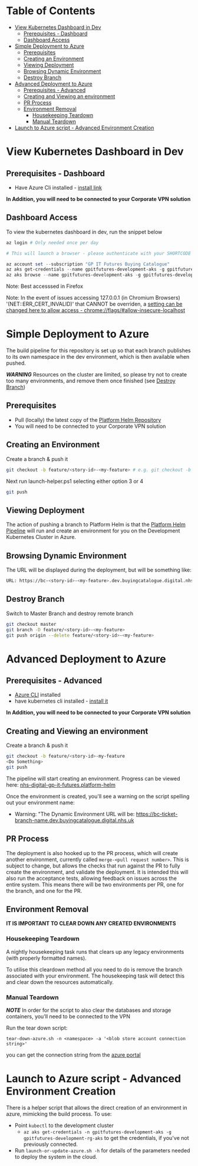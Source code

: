 # Table of Contents
- [View Kubernetes Dashboard in Dev](#View-Kubernetes-Dashboard-in-Dev)
  * [Prerequisites - Dashboard](#Prerequisites---Dashboard)
  * [Dashboard Access](#Dashboard-Access)
- [Simple Deployment to Azure](#Simple-Deployment-to-Azure)
  * [Prerequisites](#Prerequisites)
  * [Creating an Environment](#Creating-an-Environment)
  * [Viewing Deployment](#Viewing-Deployment)
  * [Browsing Dynamic Environment](#Browsing-Dynamic-Environment)
  * [Destroy Branch](#Destroy-Branch)
- [Advanced Deployment to Azure](#Advanced-Deployment-to-Azure)
  * [Prerequisites - Advanced](#Prerequisites---Advanced)
  * [Creating and Viewing an environment](#Creating-and-Viewing-an-environment)
  * [PR Process](#PR-Process)
  * [Environment Removal](#Environment-Removal)
    + [Housekeeping Teardown](#Housekeeping-Teardown)
    + [Manual Teardown](#Manual-Teardown)
- [Launch to Azure script - Advanced Environment Creation](#Launch-to-Azure-script---Advanced-Environment-Creation)

# View Kubernetes Dashboard in Dev

## Prerequisites - Dashboard

- Have Azure Cli installed - [install link](https://docs.microsoft.com/en-us/cli/azure/install-azure-cli)

**In Addition, you will need to be connected to your Corporate VPN solution**

## Dashboard Access

To view the kubernetes dashboard in dev, run the snippet below 

```Powershell
az login # Only needed once per day

# This will launch a browser - please authenticate with your SHORTCODE based NHS account

az account set --subscription "GP IT Futures Buying Catalogue"
az aks get-credentials --name gpitfutures-development-aks -g gpitfutures-development-rg-aks --admin
az aks browse --name gpitfutures-development-aks -g gpitfutures-development-rg-aks
```
Note: Best accesssed in Firefox

Note: In the event of issues accessing 127.0.0.1 (in Chromium Browsers) '(NET::ERR_CERT_INVALID)' that CANNOT be overriden, a [setting can be changed here to allow access - chrome://flags/#allow-insecure-localhost](chrome://flags/#allow-insecure-localhost)

# Simple Deployment to Azure

The build pipeline for this repository is set up so that each branch publishes to its own namespace in the dev environment, which is then available when pushed.

*****WARNING*****
Resources on the cluster are limited, so please try not to create too many environments, and remove them once finished (see [Destroy Branch](#Destroy-Branch))

## Prerequisites

- Pull (locally) the latest copy of the [Platform Helm Repository](https://github.com/nhs-digital-gp-it-futures/platform-helm)
- You will need to be connected to your Corporate VPN solution

## Creating an Environment

Create a branch & push it

```bash
git checkout -b feature/<story-id>-<my-feature> # e.g. git checkout -b feature/12345-dummy-branch
```

Next run launch-helper.ps1 selecting either option 3 or 4

```bash
git push
```
## Viewing Deployment

The action of pushing a branch to Platform Helm is that the [Platform Helm Pipeline](https://buyingcatalog.visualstudio.com/Buying%20Catalogue/_build?definitionId=75&_a=summary) will run and create an environment for you on the Development Kubernetes Cluster in Azure.

## Browsing Dynamic Environment

The URL will be displayed during the deployment, but will be something like:

```bash
URL: https://bc-<story-id>-<my-feature>.dev.buyingcatalogue.digital.nhs.uk # eg. https://bc-feature-12345-dummy-branch.dev.buyingcatalogue.digital.nhs.uk
```

## Destroy Branch

Switch to Master Branch and destroy remote branch
```bash
git checkout master
git branch -D feature/<story-id>-<my-feature>
git push origin --delete feature/<story-id>-<my-feature>
```
# Advanced Deployment to Azure

## Prerequisites - Advanced

- [Azure CLI](https://docs.microsoft.com/en-us/cli/azure/install-azure-cli?view=azure-cli-latest) installed
- have kubernetes cli installed - [install it](local-k8s-setup.md)

**In Addition, you will need to be connected to your Corporate VPN solution**

## Creating and Viewing an environment

Create a branch & push it

```bash
git checkout -b feature/<story-id>-my-feature
<Do Something>
git push
```

The pipeline will start creating an environment. Progress can be viewed here: [nhs-digital-gp-it-futures.platform-helm](https://buyingcatalog.visualstudio.com/Buying%20Catalogue/_build?definitionId=75&_a=summary)

Once the environment is created, you'll see a warning on the script spelling out your environment name:

- Warning: "The Dynamic Environment URL will be: https://bc-ticket-branch-name.dev.buyingcatalogue.digital.nhs.uk

## PR Process

The deployment is also hooked up to the PR process, which will create another environment, currently called `merge-<pull request number>`. This is subject to change, but allows the checks that run against the PR to fully create the environment, and validate the deployment. It is intended this will also run the acceptance tests, allowing feedback on issues across the entire system. This means there will be two environments per PR, one for the branch, and one for the PR.

## Environment Removal

**IT IS IMPORTANT TO CLEAR DOWN ANY CREATED ENVIRONMENTS**

### Housekeeping Teardown

A nightly housekeeping task runs that clears up any legacy environments (with properly formatted names). 

To utilise this cleardown method all you need to do is remove the branch associated with your environment. The housekeeping task will detect this and clear down the resources automatically.

### Manual Teardown

***NOTE***
In order for the script to also clear the databases and storage containers, you'll need to be connected to the VPN

Run the tear down script:

`tear-down-azure.sh -n <namespace> -a '<blob store account connection string>'`

you can get the connection string from the [azure portal](https://portal.azure.com/#@HSCIC365.onmicrosoft.com/resource/subscriptions/7b12a8a2-f06f-456f-b6f9-aa2d92e0b2ec/resourceGroups/gpitfutures-development-rg-sa/providers/Microsoft.Storage/storageAccounts/gpitfuturesdevelopment/keys)

# Launch to Azure script - Advanced Environment Creation

There is a helper script that allows the direct creation of an environment in azure, mimicking the build process. To use:

- Point `kubectl` to the development cluster 
  - `az aks get-credentials -n gpitfutures-development-aks -g gpitfutures-development-rg-aks` to get the credentials, if you've not previously connected.
- Run `launch-or-update-azure.sh -h` for details of the parameters needed to deploy the system in the cloud. 
